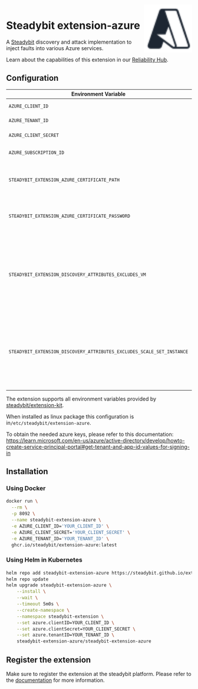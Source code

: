 <img src="./logo.svg" height="130" align="right" alt="Azure logo">

# Steadybit extension-azure

A [Steadybit](https://www.steadybit.com/) discovery and attack implementation to inject faults into various Azure services.

Learn about the capabilities of this extension in our [Reliability Hub](https://hub.steadybit.com/extension/com.steadybit.extension_azure).

## Configuration

| Environment Variable                                                   | Helm value                                     | Meaning                                                                                                                | Required | Default |
|------------------------------------------------------------------------|------------------------------------------------|------------------------------------------------------------------------------------------------------------------------|----------|---------|
| `AZURE_CLIENT_ID`                                                      | azure.clientID                                 | Azure Client Id                                                                                                        | true     |         |
| `AZURE_TENANT_ID`                                                      | azure.tenantID                                 | Azure Tenant ID                                                                                                        | true     |         |
| `AZURE_CLIENT_SECRET`                                                  | azure.clientSecret                             | Azure Client Secret                                                                                                    | false    |         |
| `AZURE_SUBSCRIPTION_ID`                                                | azure.subscriptionID                           | Azure Subscription ID                                                                                                  | false    |         |
| `STEADYBIT_EXTENSION_AZURE_CERTIFICATE_PATH`                           | azure.certificatePath                          | Location of a certificate used to authenticate to azure                                                                | false    |         |
| `STEADYBIT_EXTENSION_AZURE_CERTIFICATE_PASSWORD`                       | azure.certificatePassword                      | Passphrase for the certificate used to authenticate to azure                                                           | false    |         |
| `STEADYBIT_EXTENSION_DISCOVERY_ATTRIBUTES_EXCLUDES_VM`                 | discovery.attributes.excludes.vm               | List of Target Attributes which will be excluded during discovery. Checked by key equality and supporting trailing "*" | false    |         |
| `STEADYBIT_EXTENSION_DISCOVERY_ATTRIBUTES_EXCLUDES_SCALE_SET_INSTANCE` | discovery.attributes.excludes.scaleSetInstance | List of Target Attributes which will be excluded during discovery. Checked by key equality and supporting trailing "*" | false    |         |

The extension supports all environment variables provided by [steadybit/extension-kit](https://github.com/steadybit/extension-kit#environment-variables).

When installed as linux package this configuration is in`/etc/steadybit/extension-azure`.

To obtain the needed azure keys, please refer to this documentation:
https://learn.microsoft.com/en-us/azure/active-directory/develop/howto-create-service-principal-portal#get-tenant-and-app-id-values-for-signing-in

## Installation

### Using Docker

```sh
docker run \
  --rm \
  -p 8092 \
  --name steadybit-extension-azure \
  -e AZURE_CLIENT_ID='YOUR_CLIENT_ID' \
  -e AZURE_CLIENT_SECRET='YOUR_CLIENT_SECRET' \
  -e AZURE_TENANT_ID='YOUR_TENANT_ID' \
  ghcr.io/steadybit/extension-azure:latest
```

### Using Helm in Kubernetes

```sh
helm repo add steadybit-extension-azure https://steadybit.github.io/extension-azure
helm repo update
helm upgrade steadybit-extension-azure \
    --install \
    --wait \
    --timeout 5m0s \
    --create-namespace \
    --namespace steadybit-extension \
    --set azure.clientID=YOUR_CLIENT_ID \
    --set azure.clientSecret=YOUR_CLIENT_SECRET \
    --set azure.tenantID=YOUR_TENANT_ID \
    steadybit-extension-azure/steadybit-extension-azure
```

## Register the extension

Make sure to register the extension at the steadybit platform. Please refer to
the [documentation](https://docs.steadybit.com/integrate-with-steadybit/extensions/extension-installation) for more information.

